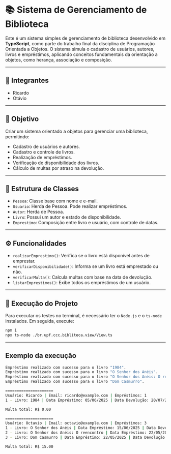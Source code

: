 # 📚 Sistema de Gerenciamento de Biblioteca

Este é um sistema simples de gerenciamento de biblioteca desenvolvido em **TypeScript**, como parte do trabalho final da disciplina de Programação Orientada a Objetos. O sistema simula o cadastro de usuários, autores, livros e empréstimos, aplicando conceitos fundamentais da orientação a objetos, como herança, associação e composição.

---

## 👥 Integrantes
- Ricardo
- Otávio

---

## 🎯 Objetivo
Criar um sistema orientado a objetos para gerenciar uma biblioteca, permitindo:

- Cadastro de usuários e autores.
- Cadastro e controle de livros.
- Realização de empréstimos.
- Verificação de disponibilidade dos livros.
- Cálculo de multas por atraso na devolução.

---

## 🧱 Estrutura de Classes

- `Pessoa`: Classe base com nome e e-mail.
- `Usuario`: Herda de Pessoa. Pode realizar empréstimos.
- `Autor`: Herda de Pessoa.
- `Livro`: Possui um autor e estado de disponibilidade.
- `Emprestimo`: Composição entre livro e usuário, com controle de datas.

---

## ⚙️ Funcionalidades

- `realizarEmprestimo()`: Verifica se o livro está disponível antes de emprestar.
- `verificarDisponibilidade()`: Informa se um livro está emprestado ou não.
- `verificarMulta()`: Calcula multas com base na data de devolução.
- `listarEmprestimos()`: Exibe todos os empréstimos de um usuário.

---

## 🧪 Execução do Projeto

Para executar os testes no terminal, é necessário ter o `Node.js` e o `ts-node` instalados. Em seguida, execute:

```bash
npm i
npx ts-node ./br.upf.ccc.bibliteca.view/View.ts
```

---

## Exemplo da execução

```bash
Empréstimo realizado com sucesso para o livro "1984".
Empréstimo realizado com sucesso para o livro "O Senhor dos Anéis".
Empréstimo realizado com sucesso para o livro "O Senhor dos Anéis: O reencontro".
Empréstimo realizado com sucesso para o livro "Dom Casmurro".

=====================
Usuário: Ricardo | Email: ricardo@example.com | Empréstimos: 1
1 - Livro: 1984 | Data Empréstimo: 05/06/2025 | Data Devolução: 20/07/2025

Multa total: R$ 0.00

=====================
Usuário: Octavio | Email: octavio@example.com | Empréstimos: 3
1 - Livro: O Senhor dos Anéis | Data Empréstimo: 15/06/2025 | Data Devolução: 02/07/2025
2 - Livro: O Senhor dos Anéis: O reencontro | Data Empréstimo: 22/05/2025 | Data Devolução: 23/05/2025
3 - Livro: Dom Casmurro | Data Empréstimo: 22/05/2025 | Data Devolução: 23/05/2025

Multa total: R$ 15.00
```
